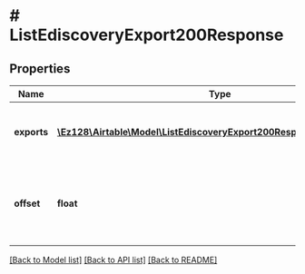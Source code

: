 # # ListEdiscoveryExport200Response

## Properties

Name | Type | Description | Notes
------------ | ------------- | ------------- | -------------
**exports** | [**\Ez128\Airtable\Model\ListEdiscoveryExport200ResponseExportsInner[]**](ListEdiscoveryExport200ResponseExportsInner.md) | eDiscovery exports are returned newest to oldest. |
**offset** | **float** | Offset pagination token to pass in to get the next page of results. | [optional]

[[Back to Model list]](../../README.md#models) [[Back to API list]](../../README.md#endpoints) [[Back to README]](../../README.md)
